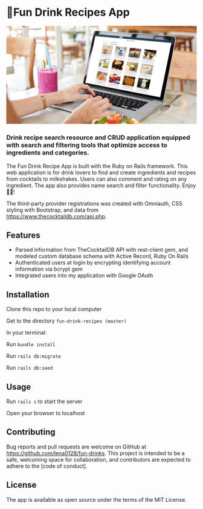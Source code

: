 # 🍹Fun Drink Recipes App

<img src="./public/fun-drink-recipes-github-thumbnail.jpg" alt="banner image" />

### Drink recipe search resource and CRUD application equipped with search and filtering tools that optimize access to ingredients and categories.

The Fun Drink Recipe App is built with the Ruby on Rails framework. This web application is for drink lovers to find and create ingredients and recipes from cocktails to milkshakes. Users can also comment and rating on any ingredient. The app also provides name search and filter functionality. Enjoy🍷😊!

The third-party provider registrations was created with Omniauth, CSS styling with Bootstrap, and data from https://www.thecocktaildb.com/api.php.

## Features
* Parsed information from TheCocktailDB API with rest-client gem, and modeled custom database schema with Active Record, Ruby On Rails 
* Authenticated users at login by encrypting identifying account information via bcrypt gem
* Integrated users into my application with Google OAuth 

## Installation
Clone this repo to your local computer

Get to the directory `fun-drink-recipes (master)`

In your terminal: 

Run `bundle install`

Run `rails db:migrate`

Run `rails db:seed`

## Usage
Run `rails s` to start the server

Open your browser to localhost

## Contributing
Bug reports and pull requests are welcome on GitHub at https://github.com/lena0128/fun-drinks. This project is intended to be a safe, welcoming space for collaboration, and contributors are expected to adhere to the [code of conduct].

## License
The app is available as open source under the terms of the MIT License.